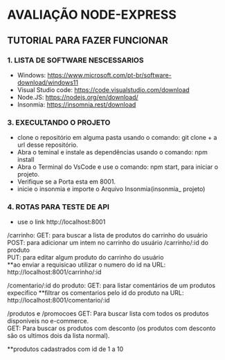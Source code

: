 # AVALIAÇÃO NODE-EXPRESS
## TUTORIAL PARA FAZER FUNCIONAR

### 1. LISTA DE SOFTWARE NESCESSARIOS 
- Windows: https://www.microsoft.com/pt-br/software-download/windows11
- Visual Studio code: https://code.visualstudio.com/download
- Node.JS: https://nodejs.org/en/download/
- Insonmia: https://insomnia.rest/download

### 3. EXECULTANDO O PROJETO
- clone o repositório em alguma pasta usando o comando: git clone + a url desse repositório.
- Abra o teminal e instale as dependências usando o comando: npm install
- Abra o Terminal do VsCode e use o comando: npm start, para iniciar o projeto.
- Verifique se a Porta esta em 8001.
- inicie o insonmia e importe o Arquivo Insonmia(insonmia_ projeto)


### 4. ROTAS PARA TESTE DE API

- use o link http://localhost:8001 

/carrinho:
GET: para buscar a lista de produtos do carrinho do usuário<br>
POST: para adicionar um intem no carrinho do usuário
/carrinho/:id do produto<br>
PUT: para editar algum produto do carrinho do usuário<br>
**ao enviar a requisicao utilizar o numero do id na URL: http://localhost:8001/carrinho/:id<br>

/comentario/:id do produto:
GET: para listar comentários de um produtos expecifico
**filtrar os comentarios pelo id do produto na URL: http://localhost:8001/comentario/:id

 /produtos e /promocoes
 GET: Para buscar lista com todos os produtos disponíveis no e-commerce.<br>
 GET: Para buscar os produtos com desconto (os produtos com desconto são os ultimos dois da lista normal).

**produtos cadastrados com id de 1 a 10




